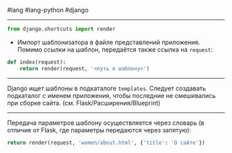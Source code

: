  #lang #lang-python #django

---
```python
from django.shortcuts import render
```
- Импорт шаблонизатора в файле представлений приложения.
Помимо ссылки на шаблон, передаётся также ссылка на `request`:
```python
def index(request):
    return render(request, '<путь к шаблону>')
```
---
Django ищет шаблоны в подкаталоге `templates`. Следует создавать подкаталог с именем приложения, чтобы последние не смешивались при сборке сайта. (см. Flask/Расширения/Blueprint)

---
Передача параметров шаблону осуществляется через словарь (в отличие от Flask, где параметры передаются через запятую):
```python
return render(request, 'women/about.html', {'title': 'О сайте'})
```